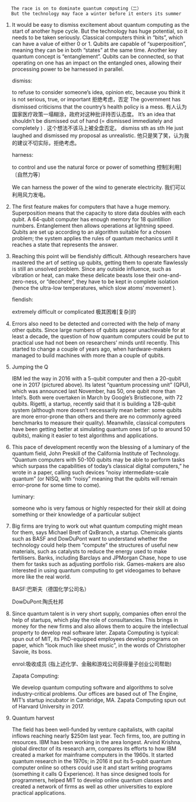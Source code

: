        The race is on to dominate quantum computing（二）
       But the technology may face a winter before it enters its summer

1. It would be easy to dismiss excitement about quantum computing as the start of another hype cycle. But the technology has huge potential, so it needs to be taken seriously. Classical computers think in “bits”, which can have a value of either 0 or 1. Qubits are capable of “superposition”, meaning they can be in both “states” at the same time. Another key quantum concept is “entanglement”. Qubits can be connected, so that operating on one has an impact on the entangled ones, allowing their processing power to be harnessed in parallel.

   dismiss:

   to refuse to consider someone’s idea, opinion etc, because you think it is not serious, true, or important
   拒绝考虑，否定
   The government has dismissed criticisms that the country’s health policy is a mess.
   有人认为国家医疗政策一塌糊涂，政府对这种批评持否认态度。
   It’s an idea that shouldn’t be dismissed out of hand (= dismissed immediately and completely ) .
   这个想法不该马上被全盘否定。
   dismiss sth as sth
   He just laughed and dismissed my proposal as unrealistic.
   他只是笑了笑，认为我的建议不切实际，拒绝考虑。

   harness:

   to control and use the natural force or power of something
   控制[利用]〔自然力等〕

   We can harness the power of the wind to generate electricity.
   我们可以利用风力发电。

2. The first feature makes for computers that have a huge memory. Superposition means that the capacity to store data doubles with each qubit. A 64-qubit computer has enough memory for 18 quintillion numbers. Entanglement then allows operations at lightning speed. Qubits are set up according to an algorithm suitable for a chosen problem; the system applies the rules of quantum mechanics until it reaches a state that represents the answer.

3. Reaching this point will be fiendishly difficult. Although researchers have mastered the art of setting up qubits, getting them to operate flawlessly is still an unsolved problem. Since any outside influence, such as vibration or heat, can make these delicate beasts lose their one-and-zero-ness, or “decohere”, they have to be kept in complete isolation (hence the ultra-low temperatures, which slow atoms’ movement ).

   fiendish:

   extremely difficult or complicated
   极其困难[复杂]的

4. Errors also need to be detected and corrected with the help of many other qubits. Since large numbers of qubits appear unachievable for at least a decade, the question of how quantum computers could be put to practical use had not been on researchers’ minds until recently. This started to change a couple of years ago, when hardware-makers managed to build machines with more than a couple of qubits.

5. Jumping the Q

   IBM led the way in 2016 with a 5-qubit computer and then a 20-qubit one in 2017 (pictured above). Its latest “quantum processing unit” (QPU), which was announced last November, has 50, one qubit more than Intel’s. Both were overtaken in March by Google’s Bristlecone, with 72 qubits. Rigetti, a startup, recently said that it is building a 128-qubit system (although more doesn’t necessarily mean better: some qubits are more error-prone than others and there are no commonly agreed benchmarks to measure their quality). Meanwhile, classical computers have been getting better at simulating quantum ones (of up to around 50 qubits), making it easier to test algorithms and applications.

6. This pace of development recently won the blessing of a luminary of the quantum field, John Preskill of the California Institute of Technology. “Quantum computers with 50-100 qubits may be able to perform tasks which surpass the capabilities of today’s classical digital computers,” he wrote in a paper, calling such devices “noisy intermediate-scale quantum” (or NISQ, with “noisy” meaning that the qubits will remain error-prone for some time to come).

   luminary:

   someone who is very famous or highly respected for their skill at doing something or their knowledge of a particular subject

7. Big firms are trying to work out what quantum computing might mean for them, says Michael Brett of QxBranch, a startup. Chemicals giants such as BASF and DowDuPont want to understand whether the technology could help them “compute” the structures of useful new materials, such as catalysts to reduce the energy used to make fertilisers. Banks, including Barclays and JPMorgan Chase, hope to use them for tasks such as adjusting portfolio risk. Games-makers are also interested in using quantum computing to get videogames to behave more like the real world.

   BASF:巴斯夫（德国化学公司名）

   DowDuPont:陶氏杜邦

8. Since quantum talent is in very short supply, companies often enrol the help of startups, which play the role of consultancies. This brings in money for the new firms and also allows them to acquire the intellectual property to develop real software later. Zapata Computing is typical: spun out of MIT, its PhD-equipped employees develop programs on paper, which “look much like sheet music”, in the words of Christopher Savoie, its boss.

   enrol:吸收成员 (指上述化学、金融和游戏公司获得量子创业公司帮助)

   Zapata Computing:

   We develop quantum computing software and algorithms to solve industry-critical problems. Our offices are based out of The Engine, MIT’s startup incubator in Cambridge, MA. Zapata Computing spun out of Harvard University in 2017.

9. Quantum harvest

   The field has been well-funded by venture capitalists, with capital inflows reaching nearly $250m last year. Tech firms, too, are putting in resources. IBM has been working in the area longest. Arvind Krishna, global director of its research arm, compares its efforts to how IBM created a market for mainframe computers in the 1960s. It started quantum research in the 1970s; in 2016 it put its 5-qubit quantum computer online so others could use it and start writing programs (something it calls Q Experience). It has since designed tools for programmers, helped MIT to develop online quantum classes and created a network of firms as well as other universities to explore practical applications.